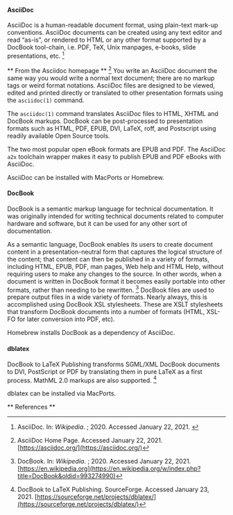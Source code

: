 #### AsciiDoc
AsciiDoc is a human-readable document format, using plain-text mark-up conventions. AsciiDoc documents can be created using any text editor and read “as-is”, or rendered to HTML or any other format supported by a DocBook tool-chain, i.e. PDF, TeX, Unix manpages, e-books, slide presentations, etc. [^1]

** From the Asciidoc homepage ** [^2]
You write an AsciiDoc document the same way you would write a normal text document; there are no markup tags or weird format notations. AsciiDoc files are designed to be viewed, edited and printed directly or translated to other presentation formats using the `asciidoc(1)` command.

The `asciidoc(1)` command translates AsciiDoc files to HTML, XHTML and DocBook markups. DocBook can be post-processed to presentation formats such as HTML, PDF, EPUB, DVI, LaTeX, roff, and Postscript using readily available Open Source tools.

The two most popular open eBook formats are EPUB and PDF. The AsciiDoc `a2x` toolchain wrapper makes it easy to publish EPUB and PDF eBooks with AsciiDoc.

AsciiDoc can be installed with MacPorts or Homebrew.

#### DocBook
DocBook is a semantic markup language for technical documentation. It was originally intended for writing technical documents related to computer hardware and software, but it can be used for any other sort of documentation.

As a semantic language, DocBook enables its users to create document content in a presentation-neutral form that captures the logical structure of the content; that content can then be published in a variety of formats, including HTML, EPUB, PDF, man pages, Web help and HTML Help, without requiring users to make any changes to the source. In other words, when a document is written in DocBook format it becomes easily portable into other formats, rather than needing to be rewritten. [^3]
DocBook files are used to prepare output files in a wide variety of formats. Nearly always, this is accomplished using DocBook XSL stylesheets. These are XSLT stylesheets that transform DocBook documents into a number of formats (HTML, XSL-FO for later conversion into PDF, etc).

Homebrew installs DocBook as a dependency of AsciiDoc.

#### dblatex
DocBook to LaTeX Publishing transforms SGML/XML DocBook documents to DVI, PostScript or PDF by translating them in pure LaTeX as a first process. MathML 2.0 markups are also supported. [^4]

dblatex can be installed via MacPorts.
<br>

** References **

[^1]: AsciiDoc. In: _Wikipedia_. ; 2020. Accessed January 22, 2021. [ ](https://en.wikipedia.org/w/index.php?title=AsciiDoc&oldid=991052781)

[^2]: AsciiDoc Home Page. Accessed January 22, 2021. [https://asciidoc.org/](https://asciidoc.org/)

[^3]: DocBook. In: _Wikipedia_. ; 2020. Accessed January 22, 2021. [https://en.wikipedia.org](https://en.wikipedia.org/w/index.php?title=DocBook&oldid=993274990)

[^4]: DocBook to LaTeX Publishing. SourceForge. Accessed January 23, 2021. [https://sourceforge.net/projects/dblatex/](https://sourceforge.net/projects/dblatex/)